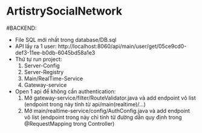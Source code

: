 # ArtistrySocialNetwork

#BACKEND:
  - File SQL mới nhất trong database/DB.sql
  - API lấy ra 1 user: http://localhost:8060/api/main/user/get/05ce9cd0-def3-11ee-b0db-6045bd58a1e3
  - Thứ  tự run project:
      1. Server-Config
      2. Server-Registry
      3. Main/RealTime-Service
      4. Gateway-service
  - Open 1 api để không cần authentication:
      1. Mở  gateway-service/filter/RouteValidator.java và add endpoint vô list (endpoint trong này tính từ api/main(realtime)/...)
      2. Mở  main/realtime-service/config/AuthConfig.java và add endpoint vô list (endpoint trong này chỉ tính từ đường dẫn quy định trong @RequestMapping trong Controller)